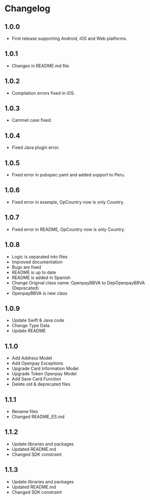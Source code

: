 # Changelog

## 1.0.0

* First release supporting Android, iOS and Web platforms.

## 1.0.1

* Changes in README.md file.

## 1.0.2

* Compilation errors fixed in iOS.

## 1.0.3

* Cammel case fixed.

## 1.0.4

* Fixed Java plugin error.

## 1.0.5

* Fixed error in pubspec.yaml and added support to Peru.

## 1.0.6

* Fixed error in example, OpCountry now is only Country.

## 1.0.7

* Fixed error in README, OpCountry now is only Country.

## 1.0.8

* Logic is separated into files
* Improved documentation
* Bugs are fixed
* README is up to date
* README is added in Spanish
* Change Original class name: OpenpayBBVA to DepOpenpayBBVA (Deprecated)
* OpenpayBBVA is new class

## 1.0.9

* Update Swift & Java code
* Change Type Data
* Update README

## 1.1.0

* Add Address Model
* Add Openpay Exceptions
* Upgrade Card Information Model
* Upgrade Token Openpay Model
* Add Save Card Function
* Delete old & deprecated files

## 1.1.1

* Rename files
* Changed README_ES.md

## 1.1.2

* Update libraries and packages
* Updated README.md
* Changed SDK constraint

## 1.1.3

* Update libraries and packages
* Updated README.md
* Changed SDK constraint